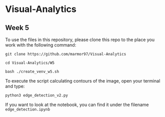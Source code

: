 # Visual-Analytics

## Week 5
To use the files in this repository, please clone this repo to the place you work with the following command:

``git clone https://github.com/marmor97/Visual-Analytics``

``cd Visual-Analytics/W5``

``bash ./create_venv_w5.sh``

To execute the script calculating contours of the image, open your terminal and type:

``python3 edge_detection_v2.py``

If you want to look at the notebook, you can find it under the filename ``edge_detection.ipynb``


